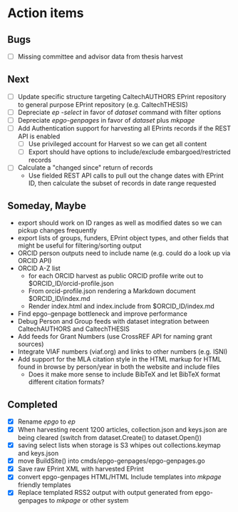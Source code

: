 
# Action items

## Bugs

+ [ ] Missing committee and advisor data from thesis harvest

## Next

+ [ ] Update specific structure targeting CaltechAUTHORS EPrint repository to general purpose EPrint repository (e.g. CaltechTHESIS)
+ [ ] Depreciate _ep -select_ in favor of _dataset_ command with filter options
+ [ ] Depreciate _epgo-genpages_ in favor of _dataset_ plus _mkpage_
+ [ ] Add Authentication support for harvesting all EPrints records if the REST API is enabled
    + [ ] Use privileged account for Harvest so we can get all content
    + [ ] Export should have options to include/exclude embargoed/restricted records
+ [ ] Calculate a "changed since" return of records
    + Use fielded REST API calls to pull out the change dates with EPrint ID, then calculate the subset of records in date range requested

## Someday, Maybe

+ export should work on ID ranges as well as modified dates so we can pickup changes frequently
+ export lists of groups, funders, EPrint object types, and other fields that might be useful for filtering/sorting output
+ ORCID person outputs need to include name (e.g. could do a look up via ORCID API)
+ ORCID A-Z list
    + for each ORCID harvest as public ORCID profile write out to $ORCID_ID/orcid-profile.json
    + From orcid-profile.json rendering a Markdown document $ORCID_ID/index.md
    + Render index.html and index.include from $ORCID_ID/index.md
+ Find epgo-genpage bottleneck and improve performance
+ Debug Person and Group feeds with dataset integration between CaltechAUTHORS and CaltechTHESIS
+ Add feeds for Grant Numbers (use CrossREF API for naming grant sources)
+ Integrate VIAF numbers (viaf.org) and links to other numbers (e.g. ISNI)
+ Add support for the MLA citation style in the HTML markup for HTML found in browse by person/year in both the website and include files
    + Does it make more sense to include BibTeX and let BibTeX format different citation formats?


## Completed

+ [x] Rename _epgo_ to _ep_
+ [x] When harvesting recent 1200 articles, collection.json and keys.json are being cleared (switch from dataset.Create() to dataset.Open())
+ [x] saving select lists when storage is S3 whipes out collections.keymap and keys.json
+ [x] move BuildSite() into cmds/epgo-genpages/epgo-genpages.go
+ [x] Save raw EPrint XML with harvested EPrint
+ [x] convert epgo-genpages HTML/HTML Include templates into _mkpage_ friendly templates
+ [x] Replace templated RSS2 output with output generated from epgo-genpages to _mkpage_ or other system
